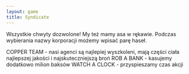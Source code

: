 ```yaml
---
layout: game
title: Syndicate
---
```


Wszystkie chwyty dozwolone! My też mamy asa w rękawie. Podczas
wybierania nazwy korporacji możemy wpisać parę haseł.

COPPER TEAM 	- nasi agenci są najlepiej wyszkoleni, mają części
                	  ciała najlepszej jakości i najskuteczniejszą broń
ROB A BANK 	- kasujemy dodatkowo milion baksów
WATCH A CLOCK 	- przyspieszamy czas akcji
